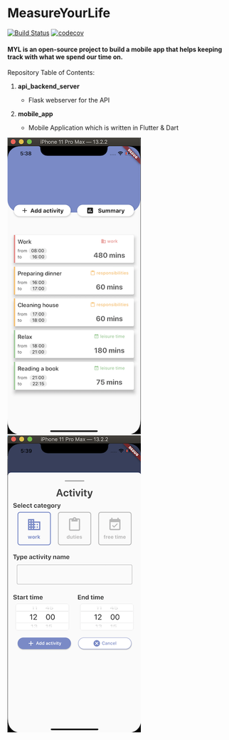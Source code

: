 # MeasureYourLife 

[![Build Status](https://travis-ci.com/measure-your-life-squad/measure-your-life.svg?branch=master)](https://travis-ci.com/measure-your-life-squad/measure-your-life)
[![codecov](https://codecov.io/gh/measure-your-life-squad/measure-your-life/branch/master/graph/badge.svg)](https://codecov.io/gh/measure-your-life-squad/measure-your-life)

#### MYL is an open-source project to build a mobile app that helps keeping track with what we spend our time on.


Repository Table of Contents:
1. **api_backend_server**
    - Flask webserver for the API

2. **mobile_app**
    - Mobile Application which is written in Flutter & Dart
    
![Screenshot](home_screen.png) ![Screenshot](new_activity_screen.png)

